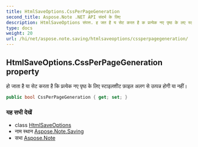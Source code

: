 ```yaml
---
title: HtmlSaveOptions.CssPerPageGeneration
second_title: Aspose.Note .NET API संदर्भ के लिए
description: HtmlSaveOptions संपत्त. ह जत है य सेट करत है क प्रत्येक नए पृष्ठ के लए स्टइलशट फ़इल अलग से उत्पन्न हग य नहं
type: docs
weight: 20
url: /hi/net/aspose.note.saving/htmlsaveoptions/cssperpagegeneration/
---
```

## HtmlSaveOptions.CssPerPageGeneration property

हो जाता है या सेट करता है कि प्रत्येक नए पृष्ठ के लिए स्टाइलशीट फ़ाइल अलग से उत्पन्न होगी या नहीं।

```csharp
public bool CssPerPageGeneration { get; set; }
```

### यह सभी देखें

* class [HtmlSaveOptions](../)
* नाम स्थान [Aspose.Note.Saving](../../htmlsaveoptions/)
* सभा [Aspose.Note](../../../)


